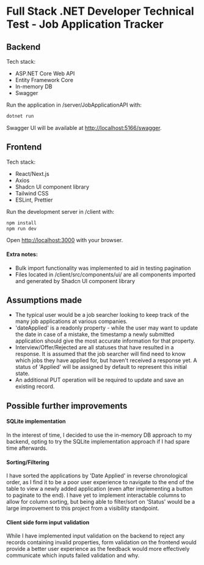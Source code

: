 # Full Stack .NET Developer Technical Test - Job Application Tracker

## Backend
Tech stack:
- ASP.NET Core Web API
- Entity Framework Core
- In-memory DB
- Swagger

Run the application in /server/JobApplicationAPI with:
```bash
dotnet run
```

Swagger UI will be available at [http://localhost:5166/swagger](http://localhost:5166/swagger).

## Frontend
Tech stack:
- React/Next.js
- Axios
- Shadcn UI component library
- Tailwind CSS
- ESLint, Prettier

Run the development server in /client with:

```bash
npm install
npm run dev
```

Open [http://localhost:3000](http://localhost:3000) with your browser.

#### Extra notes:
- Bulk import functionality was implemented to aid in testing pagination
- Files located in /client/src/components/ui/ are all components imported and generated by Shadcn UI component library

## Assumptions made
- The typical user would be a job searcher looking to keep track of the many job applications at various companies.
- 'dateApplied' is a readonly property - while the user may want to update the date in case of a mistake, the timestamp a newly submitted application should give the most accurate information for that property.
- Interview/Offer/Rejected are all statuses that have resulted in a response. It is assumed that the job searcher will find need to know which jobs they have applied for, but haven't received a response yet. A status of 'Applied' will be assigned by default to represent this initial state.
- An additional PUT operation will be required to update and save an existing record.

## Possible further improvements
#### SQLite implementation
In the interest of time, I decided to use the in-memory DB approach to my backend, opting to try the SQLite implementation approach if I had spare time afterwards. 

#### Sorting/Filtering
I have sorted the applications by 'Date Applied' in reverse chronological order, as I find it to be a poor user experience to navigate to the end of the table to view a newly added application (even after implementing a button to paginate to the end). I have yet to implement interactable columns to allow for column sorting, but being able to filter/sort on 'Status' would be a large improvement to this project from a visibility standpoint.

#### Client side form input validation
While I have implemented input validation on the backend to reject any records containing invalid properties, form validation on the frontend would provide a better user experience as the feedback would more effectively communicate which inputs failed validation and why.

